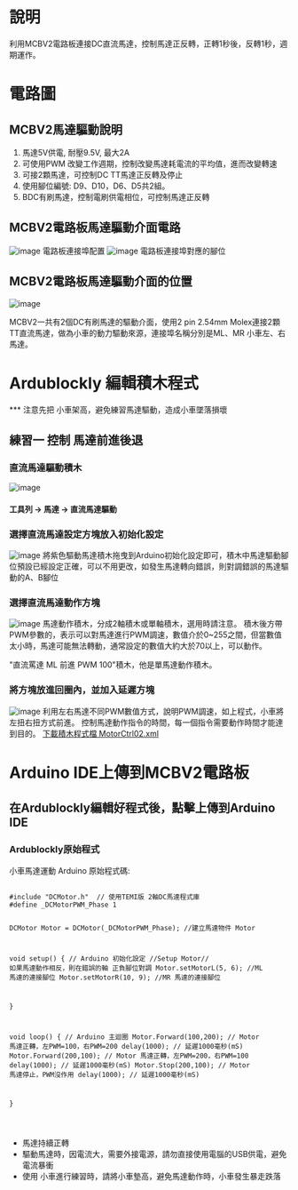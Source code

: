 # 說明

 利用MCBV2電路板連接DC直流馬達，控制馬達正反轉，正轉1秒後，反轉1秒，週期運作。
# 電路圖

## MCBV2馬達驅動說明

1. 馬達5V供電, 耐壓9.5V, 最大2A
2. 可使用PWM 改變工作週期，控制改變馬達耗電流的平均值，進而改變轉速
3. 可接2顆馬達，可控制DC TT馬達正反轉及停止
4. 使用腳位編號: D9、D10，D6、D5共2組。
5. BDC有刷馬達，控制電刷供電相位，可控制馬達正反轉

## MCBV2電路板馬達驅動介面電路
![image](image/mcbv2_02.png)
電路板連接埠配置
![image](image/mcbv2_03.png)
電路板連接埠對應的腳位

## MCBV2電路板馬達驅動介面的位置
![image](image/mcbv2_SCH02.png)

MCBV2一共有2個DC有刷馬達的驅動介面，使用2 pin 2.54mm Molex連接2顆TT直流馬達，做為小車的動力驅動來源，連接埠名稱分別是ML、MR 小車左、右馬達。

# Ardublockly 編輯積木程式

*** 注意先把 小車架高，避免練習馬達驅動，造成小車墜落損壞

## 練習一 控制 馬達前進後退

### 直流馬達驅動積木

![image](image/motor3.png)
#### 工具列 -> 馬達 -> 直流馬達驅動

### 選擇直流馬達設定方塊放入初始化設定
![image](image/motor4.png)
將紫色驅動馬達積木拖曳到Arduino初始化設定即可，積木中馬達驅動腳位預設已經設定正確，可以不用更改，如發生馬達轉向錯誤，則對調錯誤的馬達驅動的A、B腳位

### 選擇直流馬達動作方塊
![image](image/motor5.png)
馬達動作積木，分成2軸積木或單軸積木，選用時請注意。
積木後方帶PWM參數的，表示可以對馬達進行PWM調速，數值介於0~255之間，但當數值太小時，馬達可能無法轉動，通常設定的數值大約大於70以上，可以動作。

"直流罵達 ML 前進 PWM 100"積木，他是單馬達動作積木。

### 將方塊放進回圈內，並加入延遲方塊
![image](image/motor6_1.png)
利用左右馬達不同PWM數值方式，說明PWM調速，如上程式，小車將左扭右扭方式前進。
控制馬達動作指令的時間，每一個指令需要動作時間才能達到目的。
<a href="MotorCtrl02.xml">下載積木程式檔 MotorCtrl02.xml</a>

# Arduino IDE上傳到MCBV2電路板

## 在Ardublockly編輯好程式後，點擊上傳到Arduino IDE

### Ardublockly原始程式

<p>  小車馬達運動 Arduino 原始程式碼:</p>
<pre><code>
#include "DCMotor.h"  // 使用TEMI版 2軸DC馬達程式庫
#define _DCMotorPWM_Phase 1

DCMotor Motor = DCMotor(_DCMotorPWM_Phase); //建立馬達物件 Motor

void setup() { // Arduino 初始化設定
      //Setup Motor// 如果馬達動作相反，則在錯誤的軸 正負腳位對調
    Motor.setMotorL(5, 6);  //ML 馬達的連接腳位
    Motor.setMotorR(10, 9); //MR 馬達的連接腳位

}

void loop() {   // Arduino 主迴圈
  	Motor.Forward(100,200); //  Motor  馬達正轉，左PWM=100，右PWM=200
  delay(1000);           //  延遲1000毫秒(mS)
  	Motor.Forward(200,100);  //  Motor  馬達正轉，左PWM=200，右PWM=100
  delay(1000);           //  延遲1000毫秒(mS)
  	Motor.Stop(200,100);  //  Motor  馬達停止，PWM沒作用
  delay(1000);           //  延遲1000毫秒(mS)

}

</code></pre>

* 馬達持續正轉
* 驅動馬達時，因電流大，需要外接電源，請勿直接使用電腦的USB供電，避免電流暴衝
* 使用 小車進行練習時，請將小車墊高，避免馬達動作時，小車發生暴走跌落
